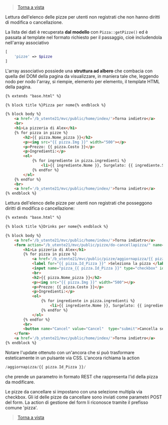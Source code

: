 >[Torna a vista](view.md) 

Lettura dell'elenco delle pizze per utenti non registrati che non hanno diritti di modifica o cancellazione.

La lista dei dati è recuperata **dal modello** con ```Pizza::getPizze()``` ed è passata al template nel formato richiesto per il passaggio, cioè  includendola nell'array associativo 
```PHP 
[
    'pizze' => $pizze
]
```
L'array associativo possiede una **struttura ad albero** che combacia con quella del DOM della pagina da visualizzare, in maniera tale che, leggendo nodo per nodo l'array, si riempie, elemento per elemento, il template HTML della pagina.

```HTML
{% extends "base.html" %}

{% block title %}Pizza per nome{% endblock %}

{% block body %}
    <a href='/b_utente21/mvc/public/home/index/'>Torna indietro</a>
    <br>
    <h1>La pizzeria di Alex</h1>
    {% for pizza in pizze %}
        <h2>{{ pizza.Nome_pizza }}</h2>
        <p><img src="{{ pizza.Img }}" width="500"></p>
        <p>Prezzo: {{ pizza.Costo }}</p>
        <p>Ingredienti:</p>
        <ol>
            {% for ingrediente in pizza.ingredienti %}
                <li>{{ ingrediente.Nome }}, Surgelato: {{ ingrediente.SurgelatoStr }}</li>
            {% endfor %}
        </ol>  
    {% endfor %}
    <br>
    <a href='/b_utente21/mvc/public/home/index/'>Torna indietro</a>
{% endblock %}
```
Lettura dell'elenco delle pizze per utenti non registrati che posseggono diritti di modifica o cancellazione:
```HTML
{% extends "base.html" %}

{% block title %}Drinks per nome{% endblock %}

{% block body %}
    <a href='/b_utente21/mvc/public/home/index/'>Torna indietro</a>
    <form action="/b_utente21/mvc/public/pizze/do-cancellapizza/" name="Pizze_cancel" method="post">
        <h1>La pizzeria di Alex</h1>
        {% for pizza in pizze %}
            <a href='/b_utente21/mvc/public/pizze/aggiornapizza/{{ pizza.Id_Pizza }}/'>Modifica pizza</a><br>
            <label for="{{ pizza.Id_Pizza }}" >Seleziona la pizza </label>
            <input name="pizza_{{ pizza.Id_Pizza }}" type="checkbox" id="pizza_{{ pizza.Id_Pizza }}" value="{{ pizza.Id_Pizza }}">
            <br>
            <h2>{{ pizza.Nome_pizza }}</h2>
            <p><img src="{{ pizza.Img }}" width="500"></p>
            <p>Prezzo: {{ pizza.Costo }}</p>
            <p>Ingredienti:</p>
            <ol>
                {% for ingrediente in pizza.ingredienti %}
                    <li>{{ ingrediente.Nome }}, Surgelato: {{ ingrediente.SurgelatoStr }}</li>
                {% endfor %}
            </ol>  
        {% endfor %}
        <br>
        <button name="Cancel" value="Cancel"  type="submit">Cancella selezionati</button>
    </form>
    <a href='/b_utente21/mvc/public/home/index/'>Torna indietro</a>
{% endblock %}
```
Notare l'update ottenuto con un'ancora che si può trasformare esteticamente in un pulsante via CSS. L'ancora richiama la action 
```PHP 
/aggiornapizza/{{ pizza.Id_Pizza }}/ 
``` 
che prende un parametro in formato REST che rappresenta l'id della pizza da modificare.

Le pizze da cancellare si impostano con una selezione multipla via checkbox. Gli id delle pizze da cancellare sono inviati come parametri POST del form. La action di gestione del form li riconosce tramite il prefisso comune 'pizza'.

>[Torna a vista](view.md) 
